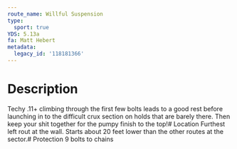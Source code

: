 ```yaml
---
route_name: Willful Suspension
type:
  sport: true
YDS: 5.13a
fa: Matt Hebert
metadata:
  legacy_id: '118181366'
---
```

# Description
Techy .11+ climbing through the first few bolts leads to a good rest before launching in to the difficult crux section on holds that are barely there. Then keep your shit together for the pumpy finish to the top!# Location
Furthest left rout at the wall. Starts about 20 feet lower than the other routes at the sector.# Protection
9 bolts to chains